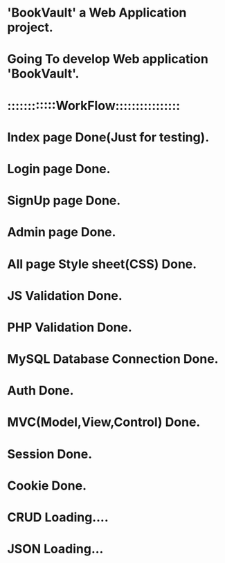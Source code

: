 # 'BookVault' a Web Application project.
# Going To develop Web application 'BookVault'.

# ::::::::::::WorkFlow::::::::::::::::
# Index page Done(Just for testing).
# Login page Done.
# SignUp page Done.
# Admin page Done.
# All page Style sheet(CSS) Done.
# JS Validation Done.
# PHP Validation Done.
# MySQL Database Connection Done.
# Auth Done.
# MVC(Model,View,Control) Done.
# Session Done.
# Cookie Done.
# CRUD Loading....
# JSON Loading...


